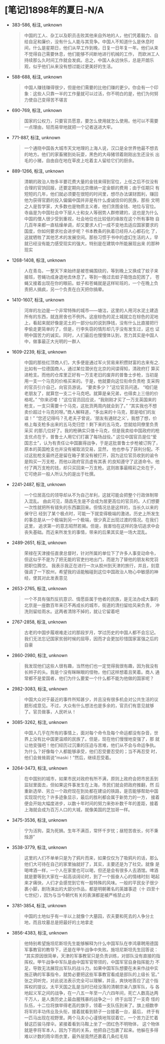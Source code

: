 # [笔记]1898年的夏日-N/A


-   383-586, 标注, unknown

    > 中国的工人、杂工以及职员击败其他来自外地的人，他们凭着毅力、自给自足和廉价，没有什么人能与其竞争。中国人不知道什么是休息时间，什么是星期日，他们从早工作到晚，日复一日年复一年。他们从来不觉得自己需要休息，他们能够不间断地进行机械的工作， 而欧洲工人持续那么久时间工作就会发疯。总之，中国人永远快乐，总是开朗乐观，似乎他们从来没有想过能过更美好的生活。

-   588-688, 标注, unknown

    > 中国人赚钱赚得很少，但是他们需要的比他们赚的更少。你会有一个印象：这些人只靠一半的工作量就可以过活，你不明白的是，他们为何努力使自己变得苦不堪言

-   690-769, 标注, unknown

    > 国家的公权力，只要官员愿意，要怎么使用就怎么使用。他可以不需要一点理由，轻而易举地就把一个记者送进大牢。

-   771-887, 标注, unknown

    > 一个通晓中国各大城市天文地理的上海人说，汉口是全世界他最不想去的地方。他们的家畜猪到处玩耍，黑色的大母猪领着刚刚出生还没长 出毛的小猪，自由自在地在草皮上吃着主人留给它们的厨余。

-   889-1266, 标注, unknown

    > 清朝的政治人物多半要花费大量的金钱来得到官位，上任之后不仅没有合理的官饷回报，还要定期向北京缴纳一定金额的费用；由于任期只 有短短的几年，他们就必须要在很短的时间里，想尽办法谋财图利，赚回他为获得官爵的投入偏偏中国并非是有什么虔诚信仰的民族，那些 文明之人是哲学家，大多数也是物质主义者，他们贪图金钱、地位与官位。 寺庙是为中国社会中下层人士和女人等弱势人群修建的，这也是为什么中国的僧人很少受到重视，社会地位也比较低的缘故在这个所有事物 自几百年来都一直枯燥单调，却又要求人们一成不变地去适应国家要求的国度，你如何要求社会进步呢？书本教条的执着已经将人心都石化 了，这就牺牲了其他艺术的发展空间。那些习惯于书中的虚幻生活的人，早就已经没有能力感受现实的强大，特别是在建筑中所能展现出来 的那种现实

-   1268-1408, 标注, unknown

    > 人在青岛，一整天下来始终是被苍蝇围绕的，等到晚上又换成了蚊子来接班，苍蝇功成身退地去休息了。等到一晚过去蚊子吸饱血犯困了， 苍蝇又接着出现在你的眼前。蚊子和苍蝇就是这样轮班的，一个在晚上负责把人搞疯，另一个负责在白天把你搞晕。

-   1410-1607, 标注, unknown

    > 河岸的左边是一个非常特殊的城市——塘沽，这里的人用河水泥土建造所有的东西，就连房舍也不例外。这座棕色的泥土城就立在棕色的泥地 上，看起来就好像是泥土的一部分似的说到挣钱，没有什么比直接把行李偷走更简单的了，但是，行李失窃的情形却几乎没有发生过，这也 证明中国苦力的诚实。同时，人们最后也慢慢体认到，苦力其实是中国人中，做事最正大光明的一群人

-   1609-2239, 标注, unknown

    > 中国的那些红顶商人们，大多便是通过军火贸易来积攒财富的古来有之. 比如有一位德国商人，通过某位潜伏在北京的间谍得知，清政府打 算买进枪支。而他的仓库里正好有一万支老旧的废弃的普鲁士步枪，当初是用一支一个马克的价格买来的。于是，他就要向这位衔命负责枪 支采购的官员引介自己，向官员游说。 “要卖多少？”这位官员问道。 “咱们是老朋友了，就算您一支二十马克吧。就算是亲兄弟，也得卖上三倍的价格呢。” “你来迟喽！”这位官员回应说，“我刚刚才买了一万支英国来的枪支，一支只需要十个马克，这批货两周内就会到了。” “其实我也不想卖价超过十马克的呀。”商人解释道，“多出来的十马克，那是咱们的友谊！” “您还记得吗？孔老夫子曾说，‘朋友有通财之义’，我想了想，价格上每支枪多出来的五马克归您！剩下来的五马克，您就给同僚里负责采买 的那几位好了。我的枪确实只值十马克，但是我卖给中国政府的枪支优点在于，普鲁士人用它们打赢了每场战役。” 这位中国官员是位“爱国志士”，认为有责任让中国赢得战争，于是这批普鲁士步枪被订购了，原本的英国枪支也并没有被取消交易，显然， 他也参与了获利分配。不过这批枪支最终还是留在箱子里没有被打开，因为这位官员收到的谕令是购买一万支枪，而他以政府官员虚有其表 的良知遵守了这道命令。他付了两万支枪的钱，却只买回来一万支枪。这则故事最精彩之处在于，它可绝非一般人所认为的是出于杜撰。

-   2241-2487, 标注, unknown

    > 一个位居高位的领导却从不为自己牟利，这就可能会把整个行政体制带入混乱。 由此可见，荫昌先生是不会成为居更高位的官员的。人们想要一次性就把所有错失的东西赢回来。但情况总是这样的，当长久以来的保守已 经到了某个极点时，可能一下就变得极端的激进。历史上所发生的事总是从一个极端到另一个极端，很少真正出现过渡的情况。在我们这里， 追求第一的意志昭然若揭。但是，我害怕在这样的急切追求中会丧失基础。而近来所发生的事情，带来的后果其实是一场大混乱。

-   2489-2651, 标注, unknown

    > 荣禄在天津接任直隶总督时，针对所属的单位下了许多人事变动命令，但这似乎不是为了把无能的官吏扫地出门，而是为了替他的朋友和党羽把职位腾空。 我表示我正在进行一次从胶州到天津的旅行，并且，刻意强调了一下胶州，希望我的话能触碰到这位中国政治人物心中敏感的神经，使其对此发表意见

-   2653-2765, 标注, unknown

    > 一个不具有强烈反抗意识、情愿臣属于他者的民族，是无法办成大事的北京是一座数百年来已不再成长的城市，街道的清扫留给风来负责， 冲洗则留给雨水。这两者清除不掉的，就让它留着吧

-   2767-2858, 标注, unknown

    > 古老的中国步履艰难走过的那段岁月，学过历史的中国人都不会忘记。我们无法忘记国家贫弱时候的屈辱，因而才会更加珍惜国家富强之后的自豪

-   2860-2980, 标注, unknown

    > 我发现他们这些人很有趣，当然他们也一定觉得我很有趣，因为我没有长辫子的头。我是个没有眯眯眼的怪物，他们这样想着且笑着。商人 通常都不是爱国者，他们为什么要爱一个什么都不能为他做的国家呢？

-   2982-3083, 标注, unknown

    > 中国大众对于最近的事件所知甚少，并且没有很多机会对公共生活的议题形成意见。不过，大众有什么想法也是多余的，官员们有意见就够 了。官员做事，人民听从！

-   3085-3262, 标注, unknown

    > 中国人几乎在所有的事情上，面对每个命令及每个命运都没有杂音，世界上没有比中国更温顺的民族了。但是，现在他们慢慢地变强了，那 就让他变强吧！他们经历过沉重的压迫与苦难，他们从不会与命运争执。为什么？好像每个人都能够承受，他们忍受要忍受的；当不再忍受 时，他们会耸耸肩说“maski！”然后，继续忍受着。

-   3264-3473, 标注, unknown

    > 在中国别的城市，如果市民对政府有所不满，原则上政府会把市民丢到监狱里面去，但如果这件事发生在上海，市民们就会把政府推翻，然 后重新选举、另立一个政府现在到处都在建设的铁路，是否能够帮助中国实现现代化？许多迹象显示，最后的胜利都会属于新势力的一方， 接着便会开始大幅度进步，以数十年时间的努力来弥补数千年的差距，接着上海就会成为百万人口的大城，就像美国的芝加哥一样。

-   3475-3536, 标注, unknown

    > 宁为活狗，莫为死狮。生年不满百，常怀千岁忧；昼短苦夜长，何不秉烛游”

-   3538-3779, 标注, unknown

    > 这里的人们不单单只是为了鸦片而来，如果仅仅为了吸鸦片的话，那么他们大可待在自己的家里抽就好了，其实，主要还是为了社交。就像 是喝啤酒一样，一个人在家里也可以喝，但还是会有很多人去酒馆。啤酒就是要等到大家在一起高谈阔论时，到了一个振奋人心的情绪时刻 喝起来才痛快，人们才会感觉到它有一股特殊的风味。一般的平民女子很少裹小脚，剧场演出的大部分作品，都是明朝著名的英雄事迹（十 四至十七世纪），因为与当今朝代有关的表演都是被严格禁止的

-   3781-3854, 标注, unknown

    > 中国的土地似乎有一半以上就像个大墓园，农夫要和死去的人争分土地，而且坟墓总是把最好的土地拿走

-   3856-4383, 标注, unknown

    > 他特别希望施坦尼斯坦先生能够解释为什么中国军队在李鸿章聘用德国军事教官的教导下，还是在甲午战争中失败。施坦尼斯坦先生回答说： “其实原因很简单，天津的军事教官只是负责训练，对部队没有直接的指挥权。甲午战争中军队是由中国军官带领的，中国军官自身指挥能力 不足，导致无法展现出军队的战斗力。如果中国军队想要在未来作战中实施正确的军事指令，就势必要把这些军事教官看成是部队的上级长 官。” 张之洞听完，对此说法表示完全可以理解，并且，爽快地答应了这个指挥权的提议。太平天国之乱是当时已经没落的清朝宗亲八旗军队，与 各地起义军之间的战争，在一八五一年至一八六四年间，死亡人数高达两千万人，是人类历史上最血腥残暴的战争之一）终于出现了一支奇 怪的队伍，十二位将旗举得老高的旗手，领着一支队伍到来了。旗上细数李将军的丰功伟业及头衔，接着就看到轿子一台接着一台，最后， 终于有一匹马出现在视野里。两个马夫小心谨慎地驾驭着它，一个苦力正忙着替这匹骏马撑伞。紧接着看到马鞍上坐了一团红色不明物体， 这个物体就是李将军本人，因为下雨的关系，他把自己包裹了起来。他躲在多得难以计数的雨伞雨衣里，最外层竟然还裹着几条红毛毯

